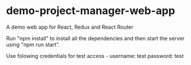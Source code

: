 # demo-project-manager-web-app
A demo web app for React, Redux and React Router

Run "npm install" to install all the dependencies and then start the server using "npm run start".

Use folowing credentials for test access - 
username: test
password: test
